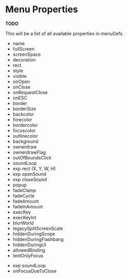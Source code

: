 <script setup>
import GameSwitcher from '@theme/components/GameSwitcher.vue'
import { Game } from '@theme/components/preferences'
</script>

# Menu Properties

<GameSwitcher :games="[Game.iw4, Game.iw5]" />

**TODO**

This will be a list of all available properties in menuDefs.

- name
- fullScreen
- screenSpace
- decoration
- rect
- style
- visible
- onOpen
- onClose
- onRequestClose
- onESC
- border
- borderSize
- backcolor
- forecolor
- bordercolor
- focuscolor
- outlinecolor
- background
- ownerdraw
- ownerdrawFlag
- outOfBoundsClick
- soundLoop
- exp rect (X, Y, W, H)
- exp openSound
- exp closeSound
- popup
- fadeClamp
- fadeCycle
- fadeAmount
- fadeInAmount
- execKey
- execKeyInt
- blurWorld
- legacySplitScreenScale
- hiddenDuringScope
- hiddenDuringFlashbang
- hiddenDuringUI
- allowedBinding
- textOnlyFocus

<div class="game-only iw5">

- exp soundLoop
- onFocusDueToClose

</div>
